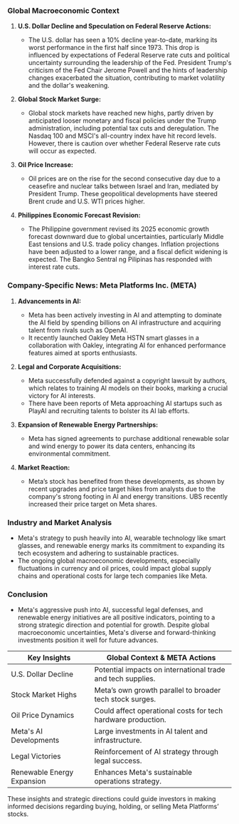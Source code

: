 ### Global Macroeconomic Context

1. **U.S. Dollar Decline and Speculation on Federal Reserve Actions:**
   - The U.S. dollar has seen a 10% decline year-to-date, marking its worst performance in the first half since 1973. This drop is influenced by expectations of Federal Reserve rate cuts and political uncertainty surrounding the leadership of the Fed. President Trump's criticism of the Fed Chair Jerome Powell and the hints of leadership changes exacerbated the situation, contributing to market volatility and the dollar's weakening.

2. **Global Stock Market Surge:**
   - Global stock markets have reached new highs, partly driven by anticipated looser monetary and fiscal policies under the Trump administration, including potential tax cuts and deregulation. The Nasdaq 100 and MSCI's all-country index have hit record levels. However, there is caution over whether Federal Reserve rate cuts will occur as expected.

3. **Oil Price Increase:**
   - Oil prices are on the rise for the second consecutive day due to a ceasefire and nuclear talks between Israel and Iran, mediated by President Trump. These geopolitical developments have steered Brent crude and U.S. WTI prices higher.

4. **Philippines Economic Forecast Revision:**
   - The Philippine government revised its 2025 economic growth forecast downward due to global uncertainties, particularly Middle East tensions and U.S. trade policy changes. Inflation projections have been adjusted to a lower range, and a fiscal deficit widening is expected. The Bangko Sentral ng Pilipinas has responded with interest rate cuts.

### Company-Specific News: Meta Platforms Inc. (META)

1. **Advancements in AI:**
   - Meta has been actively investing in AI and attempting to dominate the AI field by spending billions on AI infrastructure and acquiring talent from rivals such as OpenAI.
   - It recently launched Oakley Meta HSTN smart glasses in a collaboration with Oakley, integrating AI for enhanced performance features aimed at sports enthusiasts. 

2. **Legal and Corporate Acquisitions:**
   - Meta successfully defended against a copyright lawsuit by authors, which relates to training AI models on their books, marking a crucial victory for AI interests.
   - There have been reports of Meta approaching AI startups such as PlayAI and recruiting talents to bolster its AI lab efforts.

3. **Expansion of Renewable Energy Partnerships:**
   - Meta has signed agreements to purchase additional renewable solar and wind energy to power its data centers, enhancing its environmental commitment. 

4. **Market Reaction:**
   - Meta’s stock has benefited from these developments, as shown by recent upgrades and price target hikes from analysts due to the company's strong footing in AI and energy transitions. UBS recently increased their price target on Meta shares.

### Industry and Market Analysis
- Meta's strategy to push heavily into AI, wearable technology like smart glasses, and renewable energy marks its commitment to expanding its tech ecosystem and adhering to sustainable practices.
- The ongoing global macroeconomic developments, especially fluctuations in currency and oil prices, could impact global supply chains and operational costs for large tech companies like Meta.
  
### Conclusion
- Meta's aggressive push into AI, successful legal defenses, and renewable energy initiatives are all positive indicators, pointing to a strong strategic direction and potential for growth. Despite global macroeconomic uncertainties, Meta's diverse and forward-thinking investments position it well for future advances.

| Key Insights                | Global Context & META Actions                              |
|-----------------------------|--------------------------------------------------------------|
| U.S. Dollar Decline         | Potential impacts on international trade and tech supplies.  |
| Stock Market Highs          | Meta’s own growth parallel to broader tech stock surges.     |
| Oil Price Dynamics          | Could affect operational costs for tech hardware production.|
| Meta's AI Developments      | Large investments in AI talent and infrastructure.           |
| Legal Victories             | Reinforcement of AI strategy through legal success.          |
| Renewable Energy Expansion  | Enhances Meta's sustainable operations strategy.             |

These insights and strategic directions could guide investors in making informed decisions regarding buying, holding, or selling Meta Platforms’ stocks.